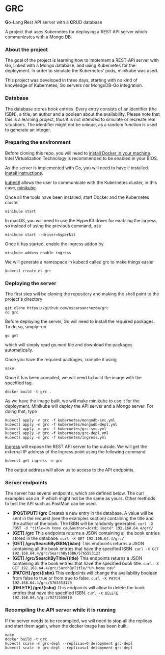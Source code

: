 
# GRC

**G**o-Lang **R**est API server with a **C**RUD database

A project that uses Kubernetes for deploying a REST API server which communicates with a Mongo DB.

### About the project

The goal of the project is learning how to implement a REST-API server with Go, linked with a Mongo database, and using Kubernetes for the deployment. In order to simulate the Kubernetes' pods, minikube was used.

This project was developed in three days, starting with no kind of knowledge of Kubernetes, Go servers nor MongoDB-Go integration.

### Database
The database stores book entries. Every entry consists of an identifier (the ISBN), a title, an author and a boolean about the availability. Please note that this is a learning project, thus it is not intended to simulate or recreate real situations. The identifier might not be unique, as a random function is used to generate an integer.

### Preparing the environment
Before cloning this repo, you will need to [install Docker in your machine](https://docs.docker.com/desktop/). Intel Virtualization Technology is recommended to be enabled in your BIOS.

As the server is implemented with Go, you will need to have it installed. [Install instructions](https://golang.org/doc/install).

[kubectl](https://kubernetes.io/docs/tasks/tools/install-kubectl/) allows the user to communicate with the Kubernetes cluster, in this case, [minikube](https://kubernetes.io/es/docs/tasks/tools/install-minikube/).

Once all the tools have been installed, start Docker and the Kubernetes cluster

```
minikube start
```
In macOS, you will need to use the HyperKit driver for enabling the ingress, so instead of using the previous command, use
```
minikube start --driver=hyperkit
```
Once it has started, enable the ingress addon by
```
minikube addons enable ingress
```
We will generate a namespace in kubectl called grc to make things easier
```
kubectl create ns grc
```
### Deploying the server
The first step will be cloning the repository and making the shell point to the project's directory
```
git clone https://github.com/oscarsanchezdm/grc
cd grc
```
Before deploying the server, Go will need to install the required packages. To do so, simply run
```
go get
```
which will simply read go.mod file and download the packages automatically.

Once you have the required packages, compile it using
```
make
```
Once it has been compiled, we will need to build the image with the specified tag.
```
docker build -t grc .
```

As we have the image built, we will make minikube to use it for the deployment. Minikube will deploy the API server and a Mongo server. For doing that, type
```
kubectl apply -n grc -f kubernetes/mongodb-svc.yml
kubectl apply -n grc -f kubernetes/mongodb-depl.yml
kubectl apply -n grc -f kubernetes/grc-svc.yml
kubectl apply -n grc -f kubernetes/grc-depl.yml
kubectl apply -n grc -f kubernetes/ingress.yml
```
[Ingress](https://kubernetes.io/docs/concepts/services-networking/ingress/) will expose the REST API server to the outside. We will get the external IP address of the Ingress point using the following command
```
kubectl get ingress -n grc
```
The output address will allow us to access to the API endpoints.

### Server endpoints
The server has several endpoints, which are defined below.  The curl examples use an IP which might not be the same as yours. Other methods to test the API such as PostMan can be used.
* **[POST/PUT] /grc** Creates a new entry in the database. A value will be sent in the request (see the examples section) containing the title and the author of the book. The ISBN will be randomly generated.
`curl -X POST -d "title=Un home cau&author=Jordi Basté" 192.168.64.4/grc/`
* **[GET] /grc** This endpoints returns a JSON containing all the book entries stored in the database.
`curl -X GET 192.168.64.4/grc/`
* **[GET] /grc/SearchByISBN/{isbn}** This endpoints returns a JSON containing all the book entries that have the specified ISBN.
`curl -X GET 192.168.64.4/grc/SearchByISBN/5765553123`
* **[GET] /grc/SearchByTitle/{title}** This endpoints returns a JSON containing all the book entries that have the specified book title.
`curl -X GET 192.168.64.4/grc/SarchByTitle/"Un home cau"`
* **[PATCH] /grc/{isbn}** This endpoints will change the availability boolean from false to true or from true to false.
 `curl -X PATCH 192.168.64.4/grc/5765553123`
* **[DELETE] /grc/{isbn}** This endpoints will allow to delete the book entries that have the specified ISBN.
`curl -X DELETE 192.168.64.4/grc/9272555810`

### Recompiling the API server while it is running
If the server needs to be recompiled, we will need to stop all the replicas and start them again, when the docker image has been built.

```
make
docker build -t grc .
kubectl scale -n grc-depl --replicas=0 delopyment grc-depl
kubectl scale -n grc-depl --replicas=1 delopyment grc-depl
```
